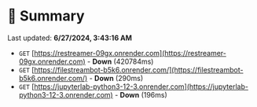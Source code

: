 # 📖 Summary
Last updated: **6/27/2024, 3:43:16 AM**

- `GET` [https://restreamer-09gx.onrender.com](https://restreamer-09gx.onrender.com) - **Down** (420784ms)
- `GET` [https://filestreambot-b5k6.onrender.com/](https://filestreambot-b5k6.onrender.com/) - **Down** (290ms)
- `GET` [https://jupyterlab-python3-12-3.onrender.com](https://jupyterlab-python3-12-3.onrender.com) - **Down** (196ms)
